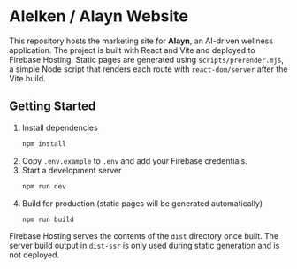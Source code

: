 # Alelken / Alayn Website

This repository hosts the marketing site for **Alayn**, an AI-driven wellness application. The project is built with React and Vite and deployed to Firebase Hosting. Static pages are generated using `scripts/prerender.mjs`, a simple Node script that renders each route with `react-dom/server` after the Vite build.

## Getting Started

1. Install dependencies
   ```bash
   npm install
   ```
2. Copy `.env.example` to `.env` and add your Firebase credentials.
3. Start a development server
   ```bash
   npm run dev
   ```
4. Build for production (static pages will be generated automatically)
   ```bash
   npm run build
   ```

Firebase Hosting serves the contents of the `dist` directory once built.
The server build output in `dist-ssr` is only used during static generation and
is not deployed.
